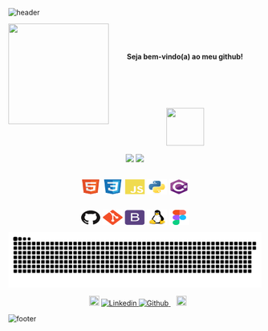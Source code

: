    ![header](https://capsule-render.vercel.app/api?type=waving&color=FF8882&height=180&section=header&text=&fontAlignY=40)
   
   <p>
    <img height="200" width="200" src="https://media.giphy.com/media/BwuVGVdlUrsI24SaQF/giphy.gif" style="max-width: 100%" align="left">
    <h4 align="center"><br><br><br> Seja bem-vindo(a) ao meu github! </h4>
   </p>
   
 ##
  
  <br><br><br>
   <p align="center">
      <img src="https://i.picasion.com/pic91/2ff2a19d08a550780e377099f2490934.gif" width="75" height="75" >
   </p>
  
   <p align="center">
     <img src="https://github-readme-stats.vercel.app/api?username=lrolivera&show_icons=true&theme=dracula&bg_color=194350&border_color=FF8882&title_color=FF8882&icon_color=ff8882&border_radius=20&line_height=20&include_all_commits=true&count_private=true"">
    <img  src="https://github-readme-stats.vercel.app/api/top-langs/?username=lrolivera&layout=compact&theme=dracula&bg_color=194350&border_color=FF8882&title_color=FF8882&icon_color=ff8882&border_radius=20">
   </p>
    
    
   <p align="center"><br>
     <img align="center"  height="30" width="40" src="https://raw.githubusercontent.com/devicons/devicon/master/icons/html5/html5-original.svg">
     <img align="center"  height="30" width="40" src="https://raw.githubusercontent.com/devicons/devicon/master/icons/css3/css3-original.svg">
     <img align="center"  height="30" width="40" src="https://raw.githubusercontent.com/devicons/devicon/master/icons/javascript/javascript-plain.svg">
     <img align="center"  height="30" width="40" src="https://raw.githubusercontent.com/devicons/devicon/master/icons/python/python-original.svg">
     <img align="center"  height="30" width="40" src="https://raw.githubusercontent.com/devicons/devicon/master/icons/csharp/csharp-original.svg">
   </p>
   <p align="center"><br>
     <img align="center"  height="30" width="40" src="https://raw.githubusercontent.com/devicons/devicon/master/icons/github/github-original.svg">
     <img align="center"  height="30" width="40" src="https://raw.githubusercontent.com/devicons/devicon/master/icons/git/git-original.svg">
     <img align="center"  height="30" width="40" src="https://raw.githubusercontent.com/devicons/devicon/master/icons/bootstrap/bootstrap-plain.svg">
     <img align="center"  height="30" width="40" src="https://raw.githubusercontent.com/devicons/devicon/master/icons/linux/linux-original.svg">
     <img align="center"  height="30" width="40" src="https://raw.githubusercontent.com/devicons/devicon/master/icons/figma/figma-original.svg">
   </p>

   ![Snake animation](https://github.com/lrolivera/lrolivera/blob/output/github-contribution-grid-snake.svg)
   
   
   
   <p align="center">
      &nbsp;&nbsp;
      <img src="https://i.picasion.com/pic91/ba178480c51d74ab3473f68fab241047.gif" width="20" height="20"> 
      <a href="https://www.linkedin.com/in/lrolivera/" >
         <img src="https://img.shields.io/static/v1?label=&logo=linkedin&message=Linkedln&color=194350" alt="Linkedin">
      </a>
      <a href="https://github.com/lrolivera" >
         <img src="https://img.shields.io/static/v1?label=&logo=github&message=Github&color=194350" alt="Github">
      </a>
      &nbsp;&nbsp;
      <img src="https://i.picasion.com/pic91/ba178480c51d74ab3473f68fab241047.gif" width="20" height="20">
   </p>
      
 
   ![footer](https://capsule-render.vercel.app/api?type=waving&color=FF8882&height=190&section=footer&text=&fontSize=10)
